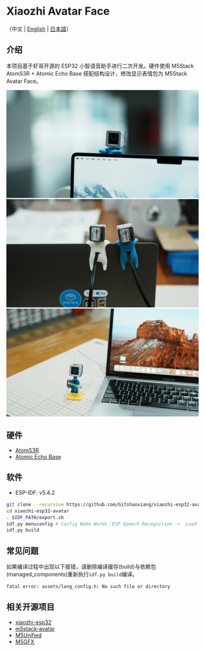 # Xiaozhi Avatar Face

（中文 | [English](README_en.md) | [日本語](README_ja.md)）

## 介绍

本项目基于虾哥开源的 ESP32 小智语音助手进行二次开发。硬件使用 M5Stack AtomS3R + Atomic Echo Base 搭配结构设计，修改显示表情包为 M5Stack Avatar Face。

![pic_01](./docs/pic_01.jpg)
![pic_02](./docs/pic_02.jpg)
![pic_03](./docs/pic_03.jpg)

## 硬件

- [AtomS3R](https://docs.m5stack.com/en/products/sku/C126)
- [Atomic Echo Base](https://docs.m5stack.com/en/products/sku/A149)

## 软件

- ESP-IDF: v5.4.2

```bash
git clone --recursive https://github.com/Gitshaoxiang/xiaozhi-esp32-avatar.git
cd xiaozhi-esp32-avatar
. $IDF_PATH/export.sh
idf.py menuconfig # Config Wake Words：ESP Speech Recognition ->  Load Multiple Wake Words 
idf.py build
```

## 常见问题

如果编译过程中出现以下报错，请删除编译缓存(build)与依赖包(managed_components)重新执行`idf.py build`编译。

```bash
fatal error: assets/lang_config.h: No such file or directory
```

## 相关开源项目

- [xiaozhi-esp32](https://github.com/78/xiaozhi-esp32)
- [m5stack-avatar](https://github.com/stack-chan/m5stack-avatar)
- [M5Unified](https://github.com/m5stack/M5Unified)
- [M5GFX](https://github.com/m5stack/M5GFX)
